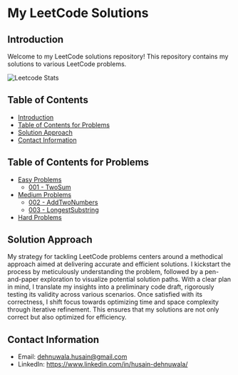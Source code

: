 # My LeetCode Solutions

## Introduction
Welcome to my LeetCode solutions repository! This repository contains my solutions to various LeetCode problems.

![Leetcode Stats](https://leetcard.jacoblin.cool/dehnuwalahusain)


## Table of Contents
- [Introduction](#introduction)
- [Table of Contents for Problems](#table-of-contents-for-problems)
- [Solution Approach](#solution-approach)
- [Contact Information](#contact-information)

## Table of Contents for Problems
- [Easy Problems](./easy)
	- [001 - TwoSum](<./Easy/001 - TwoSum>)
- [Medium Problems](./Medium)
	- [002 - AddTwoNumbers](<./Medium/002 - AddTwoNumbers>)
	- [003 - LongestSubstring](<./Medium/003 - LongestSubstring>)
- [Hard Problems](./hard)

## Solution Approach
My strategy for tackling LeetCode problems centers around a methodical approach aimed at delivering accurate and efficient solutions. I kickstart the process by meticulously understanding the problem, followed by a pen-and-paper exploration to visualize potential solution paths. With a clear plan in mind, I translate my insights into a preliminary code draft, rigorously testing its validity across various scenarios. Once satisfied with its correctness, I shift focus towards optimizing time and space complexity through iterative refinement. This ensures that my solutions are not only correct but also optimized for efficiency.

## Contact Information
- Email: dehnuwala.husain@gmail.com
- LinkedIn: https://www.linkedin.com/in/husain-dehnuwala/